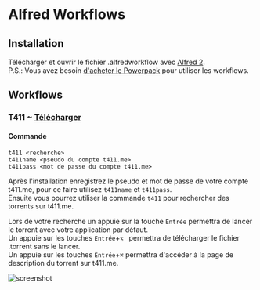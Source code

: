 Alfred Workflows
====================

## Installation

Télécharger et ouvrir le fichier .alfredworkflow avec [Alfred 2](http://www.alfredapp.com/).  
P.S.: Vous avez besoin [d'acheter le Powerpack](https://buy.alfredapp.com/) pour utiliser les workflows.

## Workflows

### T411 ~ [Télécharger](https://github.com/MrKevin59/Alfred-Workflows/raw/master/t411-Workflow/T411.alfredworkflow)

#### Commande

    t411 <recherche>
    t411name <pseudo du compte t411.me>
    t411pass <mot de passe du compte t411.me>

Après l'installation enregistrez le pseudo et mot de passe de votre compte t411.me, pour ce faire utilisez `t411name` et `t411pass`.  
Ensuite vous pourrez utiliser la commande `t411` pour rechercher des torrents sur t411.me.  

Lors de votre recherche un appuie sur la touche `Entrée` permettra de lancer le torrent avec votre application par défaut.  
Un appuie sur les touches `Entrée`+`⌥ ` permettra de télécharger le fichier .torrent sans le lancer.  
Un appuie sur les touches `Entrée`+`⌘` permettra d'accéder à la page de description du torrent sur t411.me.   
  
![screenshot](http://image.noelshack.com/fichiers/2013/43/1382542084-capture-d-ecran-2013-10-23-a-17-27-21.png)
